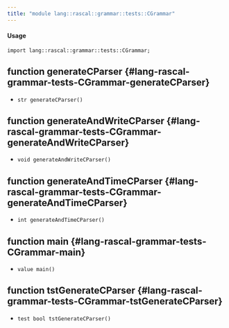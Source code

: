 ```yaml
---
title: "module lang::rascal::grammar::tests::CGrammar"
---
```


#### Usage

`import lang::rascal::grammar::tests::CGrammar;`


## function generateCParser {#lang-rascal-grammar-tests-CGrammar-generateCParser}

* ``str generateCParser()``

## function generateAndWriteCParser {#lang-rascal-grammar-tests-CGrammar-generateAndWriteCParser}

* ``void generateAndWriteCParser()``

## function generateAndTimeCParser {#lang-rascal-grammar-tests-CGrammar-generateAndTimeCParser}

* ``int generateAndTimeCParser()``

## function main {#lang-rascal-grammar-tests-CGrammar-main}

* ``value main()``

## function tstGenerateCParser {#lang-rascal-grammar-tests-CGrammar-tstGenerateCParser}

* ``test bool tstGenerateCParser()``

